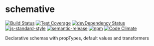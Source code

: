 # schemative

[![Build Status](https://travis-ci.org/sospedra/schemative.svg?branch=master)](https://travis-ci.org/sospedra/schemative)
[![Test Coverage](https://codeclimate.com/github/sospedra/schemative/badges/coverage.svg)](https://codeclimate.com/github/sospedra/schemative/coverage)
[![devDependency Status](https://david-dm.org/sospedra/schemative/dev-status.svg)](https://david-dm.org/sospedra/schemative#info=devDependencies)
[![js-standard-style](https://img.shields.io/badge/code%20style-standard-brightgreen.svg)](http://standardjs.com/)
[![semantic-release](https://img.shields.io/badge/%20%20%F0%9F%93%A6%F0%9F%9A%80-semantic--release-e10079.svg)](https://github.com/semantic-release/semantic-release)
[![npm](https://img.shields.io/npm/dm/schemative.svg)](https://www.npmjs.org/package/awesome-badges)
[![Code Climate](https://codeclimate.com/github/sospedra/schemative/badges/gpa.svg)](https://codeclimate.com/github/sospedra/schemative)

Declarative schemas with propTypes, default values and transformers
